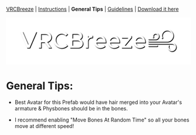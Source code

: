 [VRCBreeze](../README.md) | [Instructions](../Documentation/INSTRUCTIONS.md) | **General Tips** | [Guidelines](../Documentation/GUIDELINES.md) | [Download it here](https://github.com/Kadeko/VRCBreeze/releases/)

<p align="center"><img src="../Documentation/VRCB_Header.png" width="512" height="128"></p>

# General Tips:

- Best Avatar for this Prefab would have hair merged into your Avatar's armature & Physbones should be in the bones.

- I recommend enabling "Move Bones At Random Time" so all your bones move at different speed!
